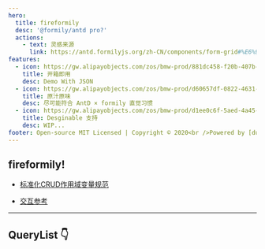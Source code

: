 ```yaml
---
hero:
  title: fireformily
  desc: '@formily/antd pro?'
  actions:
    - text: 灵感来源
      link: https://antd.formilyjs.org/zh-CN/components/form-grid#%E6%9F%A5%E8%AF%A2%E8%A1%A8%E5%8D%95%E5%AE%9E%E7%8E%B0%E6%A1%88%E4%BE%8B
features:
  - icon: https://gw.alipayobjects.com/zos/bmw-prod/881dc458-f20b-407b-947a-95104b5ec82b/k79dm8ih_w144_h144.png
    title: 开箱即用
    desc: Demo With JSON
  - icon: https://gw.alipayobjects.com/zos/bmw-prod/d60657df-0822-4631-9d7c-e7a869c2f21c/k79dmz3q_w126_h126.png
    title: 原汁原味
    desc: 尽可能符合 AntD × formily 直觉习惯
  - icon: https://gw.alipayobjects.com/zos/bmw-prod/d1ee0c6f-5aed-4a45-a507-339a4bfe076c/k7bjsocq_w144_h144.png
    title: Desginable 支持
    desc: WIP...
footer: Open-source MIT Licensed | Copyright © 2020<br />Powered by [dumi](https://d.umijs.org)
---
```


## fireformily!

- [标准化CRUD作用域变量规范](https://github.com/alibaba/formily/discussions/3207)

- [交互参考](https://procomponents.ant.design/components/table?current=1&pageSize=5)
<hr />

## QueryList 👇
<code src="./QueryList.tsx"></code>
